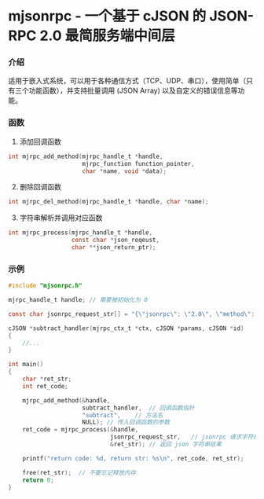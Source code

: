 # mjsonrpc - 一个基于 cJSON 的 JSON-RPC 2.0 最简服务端中间层

### 介绍

适用于嵌入式系统，可以用于各种通信方式（TCP、UDP、串口），使用简单（只有三个功能函数），并支持批量调用 (JSON Array) 以及自定义的错误信息等功能。

### 函数

1. 添加回调函数

```c
int mjrpc_add_method(mjrpc_handle_t *handle,
                     mjrpc_function function_pointer,
                     char *name, void *data);
```

2. 删除回调函数

```c
int mjrpc_del_method(mjrpc_handle_t *handle, char *name);
```

3. 字符串解析并调用对应函数

```c
int mjrpc_process(mjrpc_handle_t *handle,
                  const char *json_reqeust,
                  char **json_return_ptr);
```

### 示例

```c
#include "mjsonrpc.h"

mjrpc_handle_t handle; // 需要被初始化为 0

const char jsonrpc_request_str[] = "{\"jsonrpc\": \"2.0\", \"method\": \"subtract\", \"params\": [42, 23], \"id\": 1}";

cJSON *subtract_handler(mjrpc_ctx_t *ctx, cJSON *params, cJSON *id)
{
    //...
}

int main()
{
    char *ret_str;
    int ret_code;

    mjrpc_add_method(&handle,
                     subtract_handler,	// 回调函数指针
                     "subtract",	// 方法名
                     NULL);	// 传入回调函数的参数
    ret_code = mjrpc_process(&handle,
                             jsonrpc_request_str,	// jsonrpc 请求字符串
                             &ret_str);	// 返回 json 字符串结果

    printf("return code: %d, return str: %s\n", ret_code, ret_str);

    free(ret_str);	// 不要忘记释放内存
    return 0;
}
```

